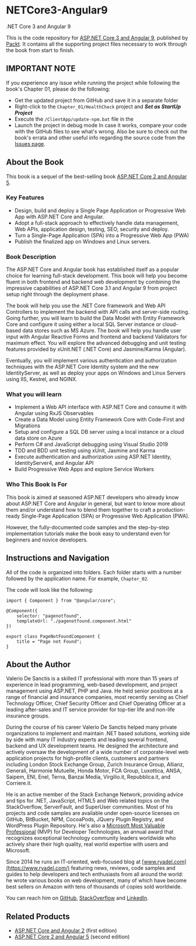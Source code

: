 # NETCore3-Angular9
.NET Core 3 and Angular 9

This is the code repository for [ASP.NET Core 3 and Angular 9](https://www.packtpub.com/web-development/asp-net-core-3-and-angular-9-third-edition?utm_source=GitHub&utm_medium=repository), 
published by [Packt](https://www.packtpub.com/?utm_source=GitHub&utm_medium=repository). It contains all the supporting project files necessary to work through the book from start to finish.

## IMPORTANT NOTE
If you experience any issue while running the project while following the book's Chapter 01, please do the following:
- Get the updated project from GitHub and save it in a separate folder
- Right-click to the `Chapter_01/HealthCheck` project and ***Set as StartUp Project***
- Execute the `/ClientApp/update-npm.bat` file in the 
- Launch the project in debug mode
In case it works, compare your code with the GitHub files to see what's wrong. Also be sure to check out the book's errata and other useful info regarding the source code from the [Issues page](https://github.com/PacktPublishing/ASP.NET-Core-3-and-Angular-9-Third-Edition/issues).


## About the Book
This book is a sequel of the best-selling book [ASP.NET Core 2 and Angular 5](https://www.packtpub.com/application-development/aspnet-core-2-and-angular-5?utm_source=GitHub&utm_medium=repository).


### Key Features
* Design, build and deploy a Single Page Application or Progressive Web App with ASP.NET Core and Angular.
* Adopt a full-stack approach to effectively handle data management, Web APIs, application design, testing, SEO, security and deploy.
* Turn a Single-Page Application (SPA) into a Progressive Web App (PWA)
* Publish the finalized app on Windows and Linux servers.


### Book Description
The ASP.NET Core and Angular book has established itself as a popular choice for learning full-stack development.
This book will help you become fluent in both frontend and backend web development by combining the impressive capabilities 
of ASP.NET Core 3.1 and Angular 9 from project setup right through the deployment phase.

The book will help you use the .NET Core framework and Web API Controllers to implement the backend with API calls 
and server-side routing. Going further, you will learn to build the Data Model with Entity Framework Core and configure it using 
either a local SQL Server instance or cloud-based data stores such as MS Azure. 
The book will help you handle user input with Angular Reactive Forms and frontend and backend Validators for maximum effect. 
You will explore the advanced debugging and unit testing features provided by xUnit.NET (.NET Core) and Jasmine/Karma (Angular).

Eventually, you will implement various authentication and authorization techniques with the ASP.NET Core Identity system
 and the new IdentityServer, as well as deploy your apps on Windows and Linux Servers using IIS, Kestrel, and NGINX.


### What you will learn
* Implement a Web API interface with ASP.NET Core and consume it with Angular using RxJS Observables
* Create a Data Model using Entity Framework Core with Code-First and Migrations
* Setup and configure a SQL DB server using a local instance or a cloud data store on Azure
* Perform C# and JavaScript debugging using Visual Studio 2019
* TDD and BDD unit testing using xUnit, Jasmine and Karma
* Execute authentication and authorization using ASP.NET Identity, IdentityServer4, and Angular API
* Build Progressive Web Apps and explore Service Workers


### Who This Book Is For
This book is aimed at seasoned ASP.NET developers who already know about ASP.NET Core and Angular in general, 
but want to know more about them and/or understand how to blend them together to craft a production-ready 
Single-Page Application (SPA) or Progressive Web Application (PWA). 

However, the fully-documented code samples and the step-by-step implementation tutorials 
make the book easy to understand even for beginners and novice developers.


## Instructions and Navigation
All of the code is organized into folders. Each folder starts with a number followed by the application name. For example, `Chapter_02`.

The code will look like the following:
```
import { Component } from "@angular/core";

@Component({
    selector: "pagenotfound",
    templateUrl: "./pagenotfound.component.html"
})

export class PageNotFoundComponent {
    title = "Page not Found";
}
```


## About the Author
Valerio De Sanctis is a skilled IT professional with more than 15 years of experience in lead programming, 
web-based development, and project management using ASP.NET, PHP and Java. 
He held senior positions at a range of financial and insurance companies, most recently serving as Chief Technology Officer, 
Chief Security Officer and Chief Operating Officer at a leading after-sales and IT service provider for 
top-tier life and non-life insurance groups.

During the course of his career Valerio De Sanctis helped many private organizations to implement and maintain 
.NET based solutions, working side by side with many IT industry experts and leading several frontend, 
backend and UX development teams. He designed the architecture and actively oversaw the development 
of a wide number of corporate-level web application projects for high-profile clients, customers and partners 
including London Stock Exchange Group, Zurich Insurance Group, Allianz, Generali, Harmonie Mutuelle, 
Honda Motor, FCA Group, Luxottica, ANSA, Saipem, ENI, Enel, Terna, Banzai Media, Virgilio.it, Repubblica.it, and Corriere.it.

He is an active member of the Stack Exchange Network, providing advice and tips for .NET, JavaScript, 
HTML5 and Web related topics on the StackOverflow, ServerFault, and SuperUser communities. 
Most of his projects and code samples are available under open-source licenses on GitHub, BitBucket, NPM, 
CocoaPods, JQuery Plugin Registry, and WordPress Plugin Repository. 
He's also a [Microsoft Most Valuable Professional](https://mvp.microsoft.com/en-us/PublicProfile/5003202) (MVP) 
for Developer Technologies, an annual award that recognizes exceptional technology community leaders worldwide 
who actively share their high quality, real world expertise with users and Microsoft.

Since 2014 he runs an IT-oriented, web-focused blog at [www.ryadel.com](https://www.ryadel.com/) featuring news, reviews, code samples and guides to help developers and tech enthusiasts from all around the world: he wrote various books on web development, many of which have become best sellers on Amazon with tens of thousands of copies sold worldwide.

You can reach him on [GitHub](https://github.com/Darkseal), [StackOverflow](https://stackoverflow.com/users/1233379/darkseal) and [LinkedIn](https://www.linkedin.com/in/darkseal/).


## Related Products
* [ASP.NET Core and Angular 2](https://www.packtpub.com/application-development/aspnet-core-and-angular-2?utm_source=GitHub&utm_medium=repository) (first edition)
* [ASP.NET Core 2 and Angular 5](https://www.packtpub.com/application-development/aspnet-core-2-and-angular-5?utm_source=GitHub&utm_medium=repository) (second edition)
